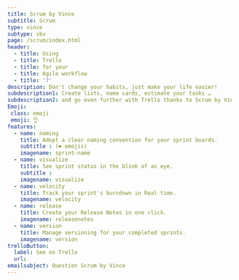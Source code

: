 ```yaml
---
title: Scrum by Vince
subtitle: Scrum
type: vince
subtype: sbv
page: /scrum/index.html
header:
  - title: Using 
  - title: Trello
  - title: for your
  - title: Agile workflow
  - title: '?'
description: Don't change your habits, just make your life easier!
subdescription1: Create lists, name cards, estimate your tasks …
subdescription2: and go even further with Trello thanks to Scrum by Vince!
Emoji:
 class: emoji
 emoji: 👌
features:
  - name: naming
    title: Adopt a clear naming convention for your sprint boards.
    subtitle : (❤ emojis)
    imagename: sprint-name
  - name: visualize
    title: See sprint status in the blink of an eye.
    subtitle :  
    imagename: visualize
  - name: velocity
    title: Track your sprint's burndown in Real time.
    imagename: velocity
  - name: release
    title: Create your Release Notes in one click.
    imagename: releasenotes
  - name: version
    title: Manage versioning for your completed sprints.
    imagename: version
trelloButton:
  label: See on Trello
  url: 
emailsubject: Question Scrum by Vince
---
```

